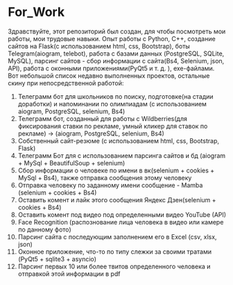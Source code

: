 # For_Work
Здравствуйте, этот репозиторий был создан, для чтобы посмотреть мои работы, мои трудовые навыки.
Опыт работы с Python, С++, создание сайтов на Flask(с использованием html, css, Bootstrap), боты Telegram(aiogram, telebot),  работа с базами данных (PostgreSQL, SQLite, MySQL), парсинг сайтов - сбор информации с сайта(Bs4, Selenium, json, API), работа с оконными приложениями(PyQt5 и т. д. ), exe-файлами.
Вот небольшой список недавно выполненных проектов, остальные скину при непосредственной работой:
1) Телеграмм бот для школьников по поиску, подготовке(на стадии доработки) и напоминании по олимпиадам (с
использованием aiogram, PostgreSQL, selenium, Bs4)
2) Телеграмм бот, созданный для работы с Wildberries(для фиксирования ставки по рекламе, умный кликер для ставок по рекламе) -> (aiogram, PostgreSQL, selenium, Bs4)
2) Собственный сайт-резюме (с использованием html, css, Bootstrap, Flask)
3) Телеграмм Бот для с использованием парсинга сайтов и бд (aiogram + MySql + BeautifulSoup + selenium)
4) Сбор информации о человеке по имени в вк(selenium + cookies + MySql + Bs4), также отправка сообщения этому человеку
5) Отправка человеку по заданному имени сообщение - Mamba (selenium + cookies + Bs4)
6) Оставить комент и лайк этого сообщения Яндекс Дзен(selenium + cookies + Bs4)
7) Оставить комент под видео под определенными видео YouTube (API)
8) Face Recognition (распознование лица человека в видео или камере по данному фото)
9) Парсинг сайта с последующим заполнением его в Excel (csv, xlsx, json)
10) Оконное приложение, что-то по типу слежки за своими тратами (PyQt5 + sqlite3 + asyncio)
11) Парсинг первых 10 или более твитов определенного человека и отправкой этой информации в pdf
